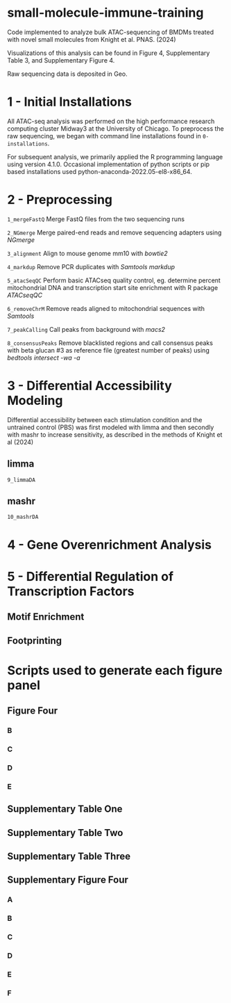 # small-molecule-immune-training
Code implemented to analyze bulk ATAC-sequencing of BMDMs treated with novel small molecules from Knight et al. PNAS. (2024)

Visualizations of this analysis can be found in Figure 4, Supplementary Table 3, and Supplementary Figure 4.

Raw sequencing data is deposited in Geo. 


# 1 - Initial Installations
All ATAC-seq analysis was performed on the high performance research computing cluster Midway3 at the University of Chicago. To preprocess the raw sequencing, we began with command line installations found in `0-installations`. 

For subsequent analysis, we primarily applied the R programming language using version 4.1.0. Occasional implementation of python scripts or pip based installations used python-anaconda-2022.05-el8-x86_64. 

# 2 - Preprocessing
`1_mergeFastQ`
Merge FastQ files from the two sequencing runs

`2_NGmerge`
Merge paired-end reads and remove sequencing adapters using <i>NGmerge</i>

`3_alignment`
Align to mouse genome mm10 with <i>bowtie2</i>

`4_markdup`
Remove PCR duplicates with <i>Samtools markdup</i>

`5_atacSeqQC`
Perform basic ATACseq quality control, eg. determine percent mitochondrial DNA and transcription start site enrichment with R package <i>ATACseqQC</i>

`6_removeChrM`
Remove reads aligned to mitochondrial sequences with <i>Samtools</i>

`7_peakCalling`
Call peaks from background with <i>macs2</i>

`8_consensusPeaks`
Remove blacklisted regions and call consensus peaks with beta glucan #3 as reference file (greatest number of peaks) using <i>bedtools intersect -wa -a</i>


# 3 - Differential Accessibility Modeling
Differential accessibility between each stimulation condition and the untrained control (PBS) was first modeled with limma and then secondly with mashr to increase sensitivity, as described in the methods of Knight et al (2024)

## limma
`9_limmaDA`

## mashr
`10_mashrDA`


# 4 - Gene Overenrichment Analysis


# 5 - Differential Regulation of Transcription Factors

## Motif Enrichment

## Footprinting


# Scripts used to generate each figure panel

## Figure Four

### B

### C

### D

### E

## Supplementary Table One

## Supplementary Table Two

## Supplementary Table Three

## Supplementary Figure Four

### A

### B

### C

### D

### E

### F
